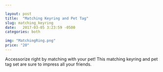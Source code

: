 ```yaml
---

layout: post
title:  "Matching Keyring and Pet Tag"
slug: matching_keyring
date:   2017-03-05 3:23:59 -0500
categories: both

img: "MatchingRing.png"
price: "20"
---
```

Accessorize right by matching with your pet! This matching keyring and pet tag set are sure to impress all your friends.

